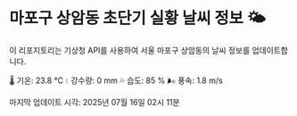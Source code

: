 
# 마포구 상암동 초단기 실황 날씨 정보 🌤️

이 리포지토리는 기상청 API를 사용하여 서울 마포구 상암동의 날씨 정보를 업데이트합니다. 

🌡️ 기온: 23.8 ℃
💧 강수량: 0 mm
💦 습도: 85 %
🌬️ 풍속: 1.8 m/s

마지막 업데이트 시각: 2025년 07월 16일 02시 11분    
